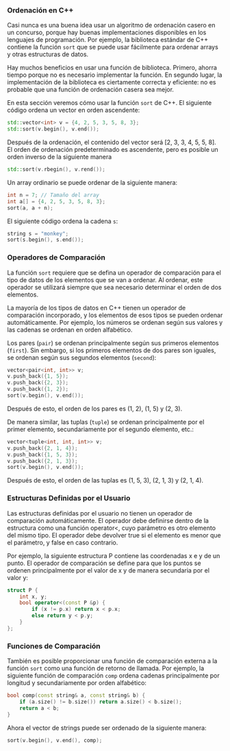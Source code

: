 ### Ordenación en C++

Casi nunca es una buena idea usar un algoritmo de ordenación casero en un concurso, porque hay buenas implementaciones disponibles en los lenguajes de programación. Por ejemplo, la biblioteca estándar de C++ contiene la función `sort` que se puede usar fácilmente para ordenar arrays y otras estructuras de datos.

Hay muchos beneficios en usar una función de biblioteca. Primero, ahorra tiempo porque no es necesario implementar la función. En segundo lugar, la implementación de la biblioteca es ciertamente correcta y eficiente: no es probable que una función de ordenación casera sea mejor.

En esta sección veremos cómo usar la función `sort` de C++. El siguiente código ordena un vector en orden ascendente:

```cpp
std::vector<int> v = {4, 2, 5, 3, 5, 8, 3};
std::sort(v.begin(), v.end());
```

Después de la ordenación, el contenido del vector será [2, 3, 3, 4, 5, 5, 8]. El orden de ordenación predeterminado es ascendente, pero es posible un orden inverso de la siguiente manera

```cpp
std::sort(v.rbegin(), v.rend());
```

Un array ordinario se puede ordenar de la siguiente manera:

```cpp
int n = 7; // Tamaño del array
int a[] = {4, 2, 5, 3, 5, 8, 3};
sort(a, a + n);
```
El siguiente código ordena la cadena `s`:

```cpp
string s = "monkey";
sort(s.begin(), s.end());
```

### Operadores de Comparación

La función `sort` requiere que se defina un operador de comparación para el tipo de datos de los elementos que se van a ordenar. Al ordenar, este operador se utilizará siempre que sea necesario determinar el orden de dos elementos.

La mayoría de los tipos de datos en C++ tienen un operador de comparación incorporado, y los elementos de esos tipos se pueden ordenar automáticamente. Por ejemplo, los números se ordenan según sus valores y las cadenas se ordenan en orden alfabético.

Los pares (`pair`) se ordenan principalmente según sus primeros elementos (`first`). Sin embargo, si los primeros elementos de dos pares son iguales, se ordenan según sus segundos elementos (`second`):

```cpp
vector<pair<int, int>> v;
v.push_back({1, 5});
v.push_back({2, 3});
v.push_back({1, 2});
sort(v.begin(), v.end());
```

Después de esto, el orden de los pares es (1, 2), (1, 5) y (2, 3).

De manera similar, las tuplas (`tuple`) se ordenan principalmente por el primer elemento, secundariamente por el segundo elemento, etc.:

```cpp
vector<tuple<int, int, int>> v;
v.push_back({2, 1, 4});
v.push_back({1, 5, 3});
v.push_back({2, 1, 3});
sort(v.begin(), v.end());
```

Después de esto, el orden de las tuplas es (1, 5, 3), (2, 1, 3) y (2, 1, 4).

### Estructuras Definidas por el Usuario
Las estructuras definidas por el usuario no tienen un operador de comparación automáticamente. El operador debe definirse dentro de la estructura como una función operator<, cuyo parámetro es otro elemento del mismo tipo. El operador debe devolver true si el elemento es menor que el parámetro, y false en caso contrario.

Por ejemplo, la siguiente estructura P contiene las coordenadas x e y de un punto. El operador de comparación se define para que los puntos se ordenen principalmente por el valor de x y de manera secundaria por el valor y:

```cpp
struct P {
    int x, y;
    bool operator<(const P &p) {
        if (x != p.x) return x < p.x;
        else return y < p.y;
    }
};
```

### Funciones de Comparación

También es posible proporcionar una función de comparación externa a la función `sort` como una función de retorno de llamada. Por ejemplo, la siguiente función de comparación `comp` ordena cadenas principalmente por longitud y secundariamente por orden alfabético:

```cpp
bool comp(const string& a, const string& b) {
    if (a.size() != b.size()) return a.size() < b.size();
    return a < b;
}
```

Ahora el vector de strings puede ser ordenado de la siguiente manera:

```cpp
sort(v.begin(), v.end(), comp);
```

